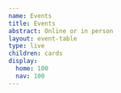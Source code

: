 ```yaml
---
name: Events
title: Events
abstract: Online or in person
layout: event-table
type: live
children: cards
display:
  home: 100
  nav: 100
---
```

